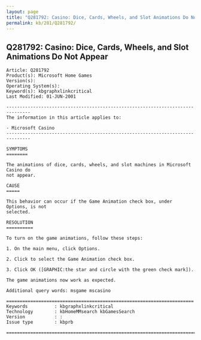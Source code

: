 ```yaml
---
layout: page
title: "Q281792: Casino: Dice, Cards, Wheels, and Slot Animations Do Not Appear"
permalink: kb/281/Q281792/
---
```


## Q281792: Casino: Dice, Cards, Wheels, and Slot Animations Do Not Appear

	Article: Q281792
	Product(s): Microsoft Home Games
	Version(s): 
	Operating System(s): 
	Keyword(s): kbgraphxlinkcritical
	Last Modified: 01-JUN-2001
	
	-------------------------------------------------------------------------------
	The information in this article applies to:
	
	- Microsoft Casino 
	-------------------------------------------------------------------------------
	
	SYMPTOMS
	========
	
	The animations of dice, cards, wheels, and slot machines in Microsoft Casino do
	not appear.
	
	CAUSE
	=====
	
	This behavior can occur if the Game Animation check box, under Options, is not
	selected.
	
	RESOLUTION
	==========
	
	To turn on the game animations, follow these steps:
	
	1. On the main menu, click Options.
	
	2. Click to select the Game Animation check box.
	
	3. Click OK ([GRAPHIC:the star and circle with the green check mark]).
	
	The game animations now work as expected.
	
	Additional query words: msgame mscasino
	
	======================================================================
	Keywords          : kbgraphxlinkcritical 
	Technology        : kbHomeMMsearch kbGamesSearch
	Version           : :
	Issue type        : kbprb
	
	=============================================================================
	

